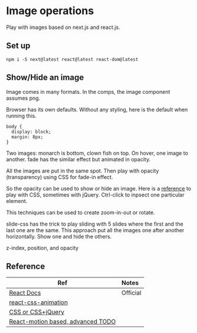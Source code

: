 # Image operations

Play with images based on next.js and react.js.

## Set up
```
npm i -S next@latest react@latest react-dom@latest
```

## Show/Hide an image

Image comes in many formats. In the comps, the image component assumes png. 

Browser has its own defaults. Without any styling, here is the default when running this.
```
body {
  display: block;
  margin: 8px;
}
```

Two images: 
monarch is bottom, clown fish on top. On hover, one image to another.
fade has the similar effect but animated in opacity.

All the images are put in the same spot. Then play with opacity (transparency) using CSS for fade-in effect.

So the opacity can be used to show or hide an image.
Here is a [reference](http://css3.bradshawenterprises.com/cfimg/) to play with CSS, sometimes with jQuery. Ctrl-click to inpsect one particular element.

This techniques can be used to create zoom-in-out or rotate.

slide-css has the trick to play sliding with 5 slides where the first and the last one are the same. This approach put all the images one after another horizontally. Show one and hide the others.

z-index, position, and opacity

## Reference
| Ref | Notes |
| --- |:----- |
| [React Docs](https://reactjs.org/docs/animation.html)| Official |
| [react-css-animation](https://wikiwi.github.io/react-css-transition/) | |
| [CSS or CSS+jQuery](http://css3.bradshawenterprises.com/cfimg/) | |
| [React-motion based, advanced TODO](https://github.com/souporserious/react-view-pager) | |

